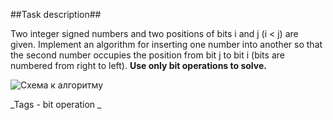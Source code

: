 ##Task description##

Two integer signed numbers and two positions of bits i and j (i < j) are given. Implement an algorithm for inserting one number into another so that the second number occupies the position from bit j to bit i (bits are numbered from right to left). **Use only bit operations to solve.**

![Схема к алгоритму](https://github.com/EPM-RD-NETLAB/.NET-Framework-modules/blob/master/Pictures/Scheme.png)

_Tags - bit operation _
